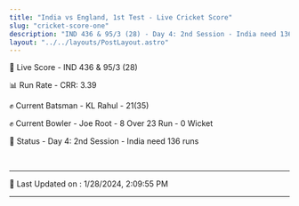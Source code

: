 ```yaml
---
title: "India vs England, 1st Test - Live Cricket Score"
slug: "cricket-score-one"
description: "IND 436 & 95/3 (28) - Day 4: 2nd Session - India need 136 runs."
layout: "../../layouts/PostLayout.astro"
---
```


🔴 Live Score - IND 436 & 95/3 (28)  

📊 Run Rate - CRR: 3.39  

✊ Current Batsman - KL Rahul - 21(35)  

✊ Current Bowler - Joe Root - 8 Over 23 Run - 0 Wicket  

📑 Status - Day 4: 2nd Session - India need 136 runs

<br />

***

📝 Last Updated on : 1/28/2024, 2:09:55 PM

***

